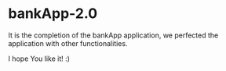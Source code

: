 # bankApp-2.0

It is the completion of the bankApp application, we perfected the application with other functionalities.

I hope You like it! :)
